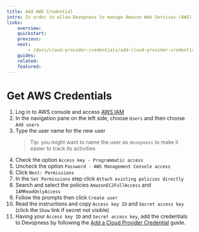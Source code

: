 ```yaml
---
title: Add AWS Credential
intro: In order to allow Devopness to manage Amazon Web Services (AWS) resources on your behalf, IAM user security credentials have to be provided.
links:
    overview:
    quickstart:
    previous:
    next:
        - /docs/cloud-provider-credentials/add-cloud-provider-credential
    guides:
    related:
    featured:
---
```


# Get AWS Credentials

1. Log in to AWS console and access [AWS IAM](https://console.aws.amazon.com/iam/)
1. In the navigation pane on the left side, choose `Users` and then choose `Add users`
1. Type the user name for the new user
    > Tip: you might want to name the user as `devopness` to make it easier to track its activities
1. Check the option `Access key - Programmatic access`
1. Uncheck the option `Password - AWS Management Console access`
1. Click `Next: Permissions`
1. In the `Set Permissions` step click `Attach existing policies directly`
1. Search and select the policies `AmazonEC2FullAccess` and `IAMReadOnlyAccess`
1. Follow the prompts then click `Create user`
1. Read the instructions and copy `Access key ID` and `Secret access key` (click the `Show` link if secret not visible)
1. Having your `Access key ID` and `Secret access key`, add the credentials to Devopness by following the [Add a Cloud Provider Credential](../add-cloud-provider-credential) guide.
